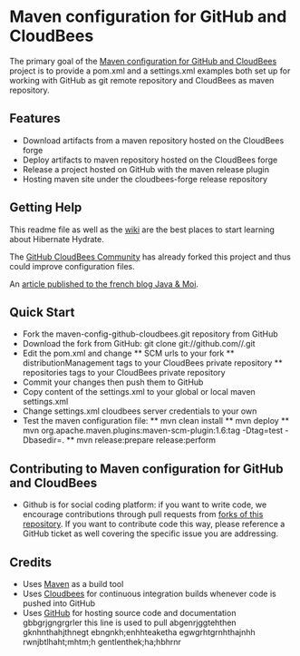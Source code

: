 # Maven configuration for GitHub and CloudBees #

The primary goal of the [Maven configuration for GitHub and CloudBees](https://github.com/arey/maven-config-github-cloudbees) project is to provide a pom.xml and a  settings.xml examples both set up for working with GitHub as git remote repository and CloudBees as maven repository.

## Features ##

* Download artifacts from a maven repository hosted on the CloudBees forge
* Deploy artifacts to maven repository hosted on the CloudBees forge
* Release a project hosted on GitHub with the maven release plugin
* Hosting maven site under the cloudbees-forge release repository

## Getting Help ##

This readme file as well as the [wiki](https://github.com/arey/maven-config-github-cloudbeesswiki) are the best places to start learning about Hibernate Hydrate.

The [GitHub CloudBees Community](https://github.com/CloudBees-community) has already forked this project and thus could improve configuration files.

An [article published to the french blog Java & Moi](http://javaetmoi.com/2012/04/release-maven-windows-github-deploy-cloudbees/).


## Quick Start ##

* Fork the maven-config-github-cloudbees.git repository from GitHub
* Download the fork from GitHub: git clone git://github.com/<your github account>/<maven-config-github-cloudbees>.git
* Edit the pom.xml and change 
** SCM urls to your fork
** distributionManagement tags to your CloudBees private repository
** repositories tags to your CloudBees private repository
* Commit your changes then push them to GitHub
* Copy content of the settings.xml to your global or local maven settings.xml
* Change settings.xml cloudbees server credentials to your own
* Test the maven configuration file:
** mvn clean install
** mvn deploy
** mvn org.apache.maven.plugins:maven-scm-plugin:1.6:tag -Dtag=test -Dbasedir=.
** mvn release:prepare release:perform


## Contributing to Maven configuration for GitHub and CloudBees ##

* Github is for social coding platform: if you want to write code, we encourage contributions through pull requests from [forks of this repository](http://help.github.com/forking/). If you want to contribute code this way, please reference a GitHub ticket as well covering the specific issue you are addressing.


## Credits ##

* Uses [Maven](http://maven.apache.org/) as a build tool
* Uses [Cloudbees](http://www.cloudbees.com/foss) for continuous integration builds whenever code is pushed into GitHub
* Uses [GitHub](https://github.com/arey/maven-config-github-cloudbees) for hosting source code and documentation
gbbgrjgngrgrler
this line is used to pull
abgenrjggtehthen
gknhnthahjthnegt
ebngnkh;enhhteaketha
egwgrhtgrnhthajnhh
rwnjbtlhaht;mhtm;h
gentlenthek;ha;hbhrnr
